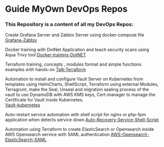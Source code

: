 # Guide MyOwn DevOps Repos

### This Repository is a content of all my DevOps Repos:

Create Grafana Server and Zabbix Server using docker-compose file
[Grafana-Zabbix](https://github.com/frovai/Grafana-Zabbix-Local)

Docker training with DotNet Application and teach security scans using Aqua Trivy tool
[Docker-training-DotNET](https://github.com/frovai/docker-training-dotnet)

Terraform training, concepts , modules format and simple functions examples with hands-on
[Talk-Terraform](https://github.com/frovai/talk-terraform)

Automation to install and configure Vault Server on Kubernetes from templates using HelmCharts, ShellScript, Terraform using external Modules, Terragrunt, make the Seal, Unseal and migration sealing process of the vault to use DynamoDB with AWS KMS keys, Cert-manager to manage the Certificate for Vault inside Kubernetes. 	
[Vault-kubernetes](https://github.com/frovai/vault-kubernetes)

Auto-restart service automation with shell script for nginx or php-fpm application when detects service down
[Auto-Recovery-Service-Shell-Script](https://github.com/frovai/Restart-Service-When-Down)

Automation using Terraform to create ElasticSearch or Opensearch inside AWS Opensearch service with SAML authentication
[AWS-Opensearch-ElasticSearch-SAML](https://github.com/frovai/opensearch-with-saml-authentication)
